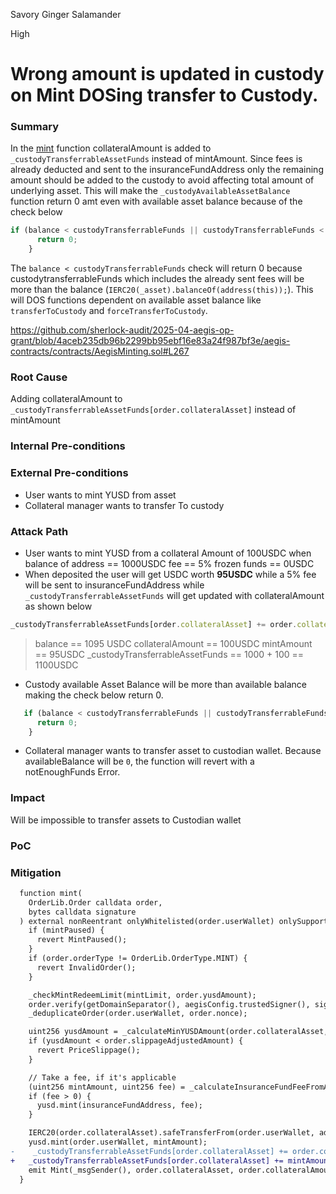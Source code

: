Savory Ginger Salamander

High

# Wrong amount is updated in custody on Mint DOSing transfer to Custody.

### Summary
In the [mint](https://github.com/sherlock-audit/2025-04-aegis-op-grant/blob/4aceb235db96b2299bb95ebf16e83a24f987bf3e/aegis-contracts/contracts/AegisMinting.sol#L239-L270) function collateralAmount is added to `_custodyTransferrableAssetFunds` instead of mintAmount. Since fees is already deducted and sent to the insuranceFundAddress only the remaining amount should be added to the custody to avoid affecting total amount of underlying asset. This will make the `_custodyAvailableAssetBalance` function return 0 amt even with available asset balance because of the check below
```javascript
if (balance < custodyTransferrableFunds || custodyTransferrableFunds < assetFrozenFunds[_asset]) {
      return 0;
    }

``` 
The `balance < custodyTransferrableFunds` check will return 0 because custodytransferrableFunds which includes the already sent fees will be more than the balance (`IERC20(_asset).balanceOf(address(this));`). This will DOS functions dependent on available asset balance like `transferToCustody` and `forceTransferToCustody`.
 
https://github.com/sherlock-audit/2025-04-aegis-op-grant/blob/4aceb235db96b2299bb95ebf16e83a24f987bf3e/aegis-contracts/contracts/AegisMinting.sol#L267
### Root Cause
Adding collateralAmount to ` _custodyTransferrableAssetFunds[order.collateralAsset]` instead of mintAmount

### Internal Pre-conditions


### External Pre-conditions

- User wants to mint YUSD from asset
- Collateral manager wants to transfer To custody

### Attack Path
- User wants to mint YUSD from a collateral Amount of 100USDC when 
    balance of address == 1000USDC
    fee                ==  5%
    frozen funds       == 0USDC
- When deposited the user will get USDC worth **95USDC** while a 5% fee will be sent to insuranceFundAddress while `_custodyTransferrableAssetFunds` will get updated with collateralAmount as shown below
```javascript
_custodyTransferrableAssetFunds[order.collateralAsset] += order.collateralAmount;
```

> balance == 1095 USDC
> collateralAmount  == 100USDC
> mintAmount        == 95USDC
> _custodyTransferrableAssetFunds == 1000 + 100 == 1100USDC

- Custody available Asset Balance will be more than available balance making the check below return 0.
```javascript
   if (balance < custodyTransferrableFunds || custodyTransferrableFunds < assetFrozenFunds[_asset]) {
      return 0;
    }
```
- Collateral manager wants to transfer asset to custodian wallet. Because availableBalance will be `0`, the function will revert with a notEnoughFunds Error.


### Impact
Will be impossible to transfer assets to Custodian wallet

### PoC


### Mitigation

```diff
  function mint(
    OrderLib.Order calldata order,
    bytes calldata signature
  ) external nonReentrant onlyWhitelisted(order.userWallet) onlySupportedAsset(order.collateralAsset) {
    if (mintPaused) {
      revert MintPaused();
    }
    if (order.orderType != OrderLib.OrderType.MINT) {
      revert InvalidOrder();
    }

    _checkMintRedeemLimit(mintLimit, order.yusdAmount);
    order.verify(getDomainSeparator(), aegisConfig.trustedSigner(), signature);
    _deduplicateOrder(order.userWallet, order.nonce);

    uint256 yusdAmount = _calculateMinYUSDAmount(order.collateralAsset, order.collateralAmount, order.yusdAmount);
    if (yusdAmount < order.slippageAdjustedAmount) {
      revert PriceSlippage();
    }

    // Take a fee, if it's applicable
    (uint256 mintAmount, uint256 fee) = _calculateInsuranceFundFeeFromAmount(yusdAmount, mintFeeBP);
    if (fee > 0) {
      yusd.mint(insuranceFundAddress, fee);
    }

    IERC20(order.collateralAsset).safeTransferFrom(order.userWallet, address(this), order.collateralAmount);
    yusd.mint(order.userWallet, mintAmount);
-    _custodyTransferrableAssetFunds[order.collateralAsset] += order.collateralAmount;
+   _custodyTransferrableAssetFunds[order.collateralAsset] += mintAmount;
    emit Mint(_msgSender(), order.collateralAsset, order.collateralAmount, mintAmount, fee);
  }

```
